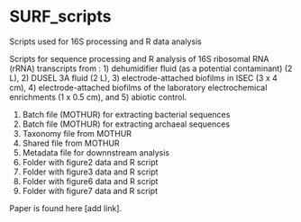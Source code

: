 # SURF_scripts
Scripts used for 16S processing and R data analysis

Scripts for sequence processing and R analysis of 16S ribosomal RNA (rRNA) transcripts from : 1) dehumidifier fluid (as a potential contaminant) (2 L), 2) DUSEL 3A fluid (2 L), 3) electrode-attached biofilms in ISEC (3 x 4 cm), 4) electrode-attached biofilms of the laboratory electrochemical enrichments (1 x 0.5 cm), and 5) abiotic control. 

01. Batch file (MOTHUR) for extracting bacterial sequences 
02. Batch file (MOTHUR) for extracting archaeal sequences
03. Taxonomy file from MOTHUR
05. Shared file from MOTHUR
06. Metadata file for downnstream analysis
07. Folder with figure2 data and R script
08. Folder with figure3 data and R script
09. Folder with figure6 data and R script
10. Folder with figure7 data and R script

Paper is found here [add link]. 
